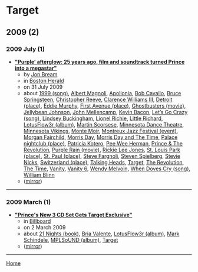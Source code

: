 # Target

## 2009 (2)

### 2009 July (1)

 - [**"Purple’ afterglow: 25 years ago, film and soundtrack turned Prince into a megastar"**](https://www.bostonherald.com/2009/07/31/purple-afterglow-25-years-ago-film-and-soundtrack-turned-prince-into-a-megastar/)
    - by [Jon Bream](../../authors/jon-bream/index.md)
    - in [Boston Herald](https://www.bostonherald.com/)
    - on 31 July 2009
    - about [1999 (song)](../../topics/song/1999/index.md), [Albert Magnoli](../../topics/albert-magnoli/index.md), [Apollonia](../../topics/apollonia/index.md), [Bob Cavallo](../../topics/bob-cavallo/index.md), [Bruce Springsteen](../../topics/bruce-springsteen/index.md), [Christopher Reeve](../../topics/christopher-reeve/index.md), [Clarence Williams III](../../topics/clarence-williams-iii/index.md), [Detroit (place)](../../topics/place/detroit/index.md), [Eddie Murphy](../../topics/eddie-murphy/index.md), [First Avenue (place)](../../topics/place/first-avenue/index.md), [Ghostbusters (movie)](../../topics/movie/ghostbusters/index.md), [Jellybean Johnson](../../topics/jellybean-johnson/index.md), [John Mellencamp](../../topics/john-mellencamp/index.md), [Kevin Bacon](../../topics/kevin-bacon/index.md), [Let’s Go Crazy (song)](../../topics/song/let-s-go-crazy/index.md), [Lindsey Buckingham](../../topics/lindsey-buckingham/index.md), [Lionel Richie](../../topics/lionel-richie/index.md), [Little Richard](../../topics/little-richard/index.md), [LotusFlow3r (album)](../../topics/album/lotusflow3r/index.md), [Martin Scorsese](../../topics/martin-scorsese/index.md), [Minnesota Dance Theatre](../../topics/minnesota-dance-theatre/index.md), [Minnesota Vikings](../../topics/minnesota-vikings/index.md), [Monte Moir](../../topics/monte-moir/index.md), [Montreux Jazz Festival (event)](../../topics/event/montreux-jazz-festival/index.md), [Morgan Fairchild](../../topics/morgan-fairchild/index.md), [Morris Day](../../topics/morris-day/index.md), [Morris Day and The Time](../../topics/morris-day-and-the-time/index.md), [Palace nightclub (place)](../../topics/place/palace-nightclub/index.md), [Patricia Kotero](../../topics/patricia-kotero/index.md), [Pee Wee Herman](../../topics/pee-wee-herman/index.md), [Prince & The Revolution](../../topics/prince-the-revolution/index.md), [Purple Rain (movie)](../../topics/movie/purple-rain/index.md), [Rickie Lee Jones](../../topics/rickie-lee-jones/index.md), [St. Louis Park (place)](../../topics/place/st-louis-park/index.md), [St. Paul (place)](../../topics/place/st-paul/index.md), [Steve Fargnoli](../../topics/steve-fargnoli/index.md), [Steven Spielberg](../../topics/steven-spielberg/index.md), [Stevie Nicks](../../topics/stevie-nicks/index.md), [Switzerland (place)](../../topics/place/switzerland/index.md), [Talking Heads](../../topics/talking-heads/index.md), [Target](../../topics/target/index.md), [The Revolution](../../topics/the-revolution/index.md), [The Time](../../topics/the-time/index.md), [Vanity](../../topics/vanity/index.md), [Vanity 6](../../topics/vanity-6/index.md), [Wendy Melvoin](../../topics/wendy-melvoin/index.md), [When Doves Cry (song)](../../topics/song/when-doves-cry/index.md), [William Blinn](../../topics/william-blinn/index.md)
    - ([mirror](https://web.archive.org/web/*/https://www.bostonherald.com/2009/07/31/purple-afterglow-25-years-ago-film-and-soundtrack-turned-prince-into-a-megastar/))

----

### 2009 March (1)

 - [**"Prince's New 3 CD Set Gets Target Exclusive"**](https://www.billboard.com/articles//1273749/princes-new-3-cd-set-gets-target-exclusive)
    - in [Billboard](https://www.billboard.com/)
    - on 2 March 2009
    - about [21 Nights (book)](../../topics/book/21-nights/index.md), [Bria Valente](../../topics/bria-valente/index.md), [LotusFlow3r (album)](../../topics/album/lotusflow3r/index.md), [Mark Schindele](../../topics/mark-schindele/index.md), [MPLSoUND (album)](../../topics/album/mplsound/index.md), [Target](../../topics/target/index.md)
    - ([mirror](https://web.archive.org/web/*/https://www.billboard.com/articles//1273749/princes-new-3-cd-set-gets-target-exclusive))

----

[Home](../index.md)
